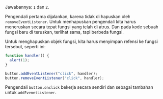 Jawabannya: `1` dan `2`.

Pengendali pertama dijalankan, karena tidak di hapuskan oleh `removeEventListener`. Untuk menhapuskan pengendali kita harus meneruskan secara tepat fungsi yang telah di atrus. Dan pada kode sebuah fungsi baru di teruskan, terlihat sama, tapi berbeda fungsi.

Untuk menghapuskan objek fungsi, kita harus menyimpan refensi ke fungsi tersebut, seperti ini:

```js
function handler() {
  alert(1);
}

button.addEventListener("click", handler);
button.removeEventListener("click", handler);
```

Pengendali `button.onclick` bekerja secara sendiri dan sebagai tambahan untuk `addEvenetListener`.
